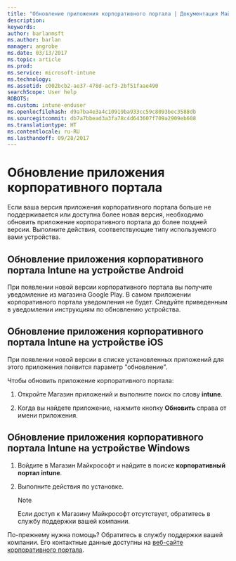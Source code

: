 ```yaml
---
title: "Обновление приложения корпоративного портала | Документация Майкрософт"
description: 
keywords: 
author: barlanmsft
ms.author: barlan
manager: angrobe
ms.date: 03/13/2017
ms.topic: article
ms.prod: 
ms.service: microsoft-intune
ms.technology: 
ms.assetid: c002bcb2-ae37-478d-acf3-2bf51faae490
searchScope: User help
ROBOTS: 
ms.custom: intune-enduser
ms.openlocfilehash: d9a7ba4e3a4c10919ba933cc59c8093bec3588db
ms.sourcegitcommit: db7a7bbead3a3fa78c4d643607f709a2909eb608
ms.translationtype: HT
ms.contentlocale: ru-RU
ms.lasthandoff: 09/28/2017
---
```

# <a name="how-to-update-the-company-portal-app"></a>Обновление приложения корпоративного портала

Если ваша версия приложения корпоративного портала больше не поддерживается или доступна более новая версия, необходимо обновить приложение корпоративного портала до более поздней версии. Выполните действия, соответствующие типу используемого вами устройства.

## <a name="update-the-intune-company-portal-app-on-your-android-device"></a>Обновление приложения корпоративного портала Intune на устройстве Android

При появлении новой версии корпоративного портала вы получите уведомление из магазина Google Play. В самом приложении корпоративного портала уведомления не будет. Следуйте приведенным в уведомлении инструкциям по обновлению устройства.

## <a name="update-the-intune-company-portal-app-on-your-ios-device"></a>Обновление приложения корпоративного портала Intune на устройстве iOS

При появлении новой версии в списке установленных приложений для этого приложения появится параметр "обновление".  

Чтобы обновить приложение корпоративного портала:

1. Откройте Магазин приложений и выполните поиск по слову **intune**.

2. Когда вы найдете приложение, нажмите кнопку **Обновить** справа от имени приложения.

## <a name="update-the-intune-company-portal-app-on-your-windows-device"></a>Обновление приложения корпоративного портала Intune на устройстве Windows

1.  Войдите в Магазин Майкрософт и найдите в поиске **корпоративный портал intune**.

2.  Выполните действия по установке.

    > [!NOTE]
    > Если доступ к Магазину Майкрософт отсутствует, обратитесь в службу поддержки вашей компании.


По-прежнему нужна помощь? Обратитесь в службу поддержки вашей компании. Его контактные данные доступны на [веб-сайте корпоративного портала](https://portal.manage.microsoft.com).
